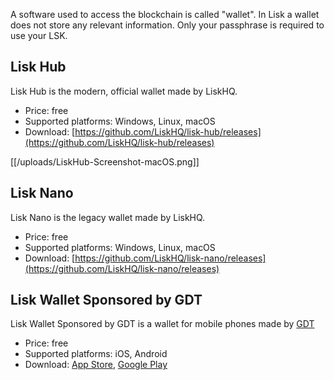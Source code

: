 A software used to access the blockchain is called "wallet". In Lisk a wallet does not store any relevant information. Only your passphrase is required to use your LSK.

## Lisk Hub

Lisk Hub is the modern, official wallet made by LiskHQ.

* Price: free
* Supported platforms: Windows, Linux, macOS
* Download: [https://github.com/LiskHQ/lisk-hub/releases](https://github.com/LiskHQ/lisk-hub/releases)

[[/uploads/LiskHub-Screenshot-macOS.png]]

## Lisk Nano

Lisk Nano is the legacy wallet made by LiskHQ.

* Price: free
* Supported platforms: Windows, Linux, macOS
* Download: [https://github.com/LiskHQ/lisk-nano/releases](https://github.com/LiskHQ/lisk-nano/releases)

## Lisk Wallet Sponsored by GDT

Lisk Wallet Sponsored by GDT is a wallet for mobile phones made by [GDT](https://liskgdt.net/)

* Price: free
* Supported platforms: iOS, Android
* Download: [App Store](https://itunes.apple.com/us/app/lisk-wallet-sponsored-by-gdt/id1294780146), [Google Play](https://play.google.com/store/apps/details?id=mrv.liskgdt.wallet)
